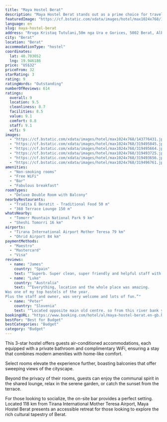 ```yaml
---
title: "Maya Hostel Berat"
description: "Maya Hostel Berat stands out as a prime choice for travelers seeking comfort and convenience in the historic city of Berat."
featuredImage: "https://cf.bstatic.com/xdata/images/hotel/max1024x768/143776431.jpg?k=1f6e4d1e904597da8dff7723c4dd325c08a02521e4b719e7239c617c5aab5355&o=&hp=1"
language: en
slug: maya-hostel-berat
address: "Rruga Kristaq Tutulani,50m nga Ura e Gorices, 5002 Berat, Albania"
city: "Berat"
location: "Berat"
accommodationType: "hostel"
coordinates:
  lat: 40.703052
  lng: 19.946186
price: "US$32"
priceFrom: 32
starRating: 3
rating: 9
ratingWords: "Outstanding"
numberOfReviews: 614
ratings:
  overall: 9
  location: 9.5
  cleanliness: 8.7
  facilities: 8.5
  value: 9.1
  comfort: 8.8
  staff: 9.1
  wifi: 9
images:
  - "https://cf.bstatic.com/xdata/images/hotel/max1024x768/143776431.jpg?k=1f6e4d1e904597da8dff7723c4dd325c08a02521e4b719e7239c617c5aab5355&o=&hp=1"
  - "https://cf.bstatic.com/xdata/images/hotel/max1024x768/319495845.jpg?k=f073795ceae3f6f9243c922534a92eafb19ce7597843b9383056e66971ebae7b&o=&hp=1"
  - "https://cf.bstatic.com/xdata/images/hotel/max1024x768/319495664.jpg?k=d9b28a96bf693c55725836cda4e5397e9a91c02e4c9a89ce52cc2584718b32ce&o=&hp=1"
  - "https://cf.bstatic.com/xdata/images/hotel/max1024x768/319493725.jpg?k=6af1344a8f89506ae74920f602f9116512b9ccfa40159e2bab494cb890a99444&o=&hp=1"
  - "https://cf.bstatic.com/xdata/images/hotel/max1024x768/319493656.jpg?k=2daab353dfe20ceb15fecfaf77078e9a149538126b182ff9f9f870064e920fae&o=&hp=1"
  - "https://cf.bstatic.com/xdata/images/hotel/max1024x768/319496761.jpg?k=dc6e1c9db0274c2ad424932ddee0d946c6bff4a82fcd36ffafbe495053fb567a&o=&hp=1"
amenities:
  - "Non-smoking rooms"
  - "Free WiFi"
  - "Bar"
  - "Fabulous breakfast"
roomTypes:
  - "Deluxe Double Room with Balcony"
nearbyRestaurants:
  - "Tradita E Beratit - Traditional Food 50 m"
  - "360 Terrace Lounge 150 m"
whatsNearby:
  - "Tomorr Mountain National Park 9 km"
  - "Sheshi Tomorri 16 km"
airports:
  - "Tirana International Airport Mother Teresa 79 km"
  - "Ohrid Airport 84 km"
paymentMethods:
  - "Maestro"
  - "Mastercard"
  - "Visa"
reviews:
  - name: "James"
    country: "Spain"
    text: "“Superb. Super clean, super friendly and helpful staff with advice on good restaurants, supermarkets, sightseeing and town facilities etc. Great location, fab terrace area, quiet. A really excellent hostel. Thanks to everyone there for a great stay!”"
  - name: "Luke"
    country: "Australia"
    text: "“Everything, location and the whole place was amazing.
Was one of my top hostels of the year.
Plus the staff and owner, was very welcome and lots of fun.”"
  - name: "Peter"
    country: "Slovenia"
    text: "“Located opposite main old centre. so from this river bank you have perfect view on old city. Also walking path is now nicely paved along river and both bridges. Very clean hostel, perfect volunteers, towels are payable, nice bathrooms with shower...”"
bookingURL: "https://www.booking.com/hotel/al/maya-hostel-berat.en-gb.html?aid=8035640"
bestFor: "Best for Budget"
bestCategories: "Budget"
category: "Budget"
---
```


This 3-star hostel offers guests air-conditioned accommodations, each equipped with a private bathroom and complimentary WiFi, ensuring a stay that combines modern amenities with home-like comfort. 

Select rooms elevate the experience further, boasting balconies that offer sweeping views of the cityscape. 

Beyond the privacy of their rooms, guests can enjoy the communal spirit in the shared lounge, relax in the serene garden, or catch the sunset from the terrace. 

For those looking to socialize, the on-site bar provides a perfect setting. Located 118 km from Tirana International Mother Teresa Airport, Maya Hostel Berat presents an accessible retreat for those looking to explore the rich cultural tapestry of Berat.